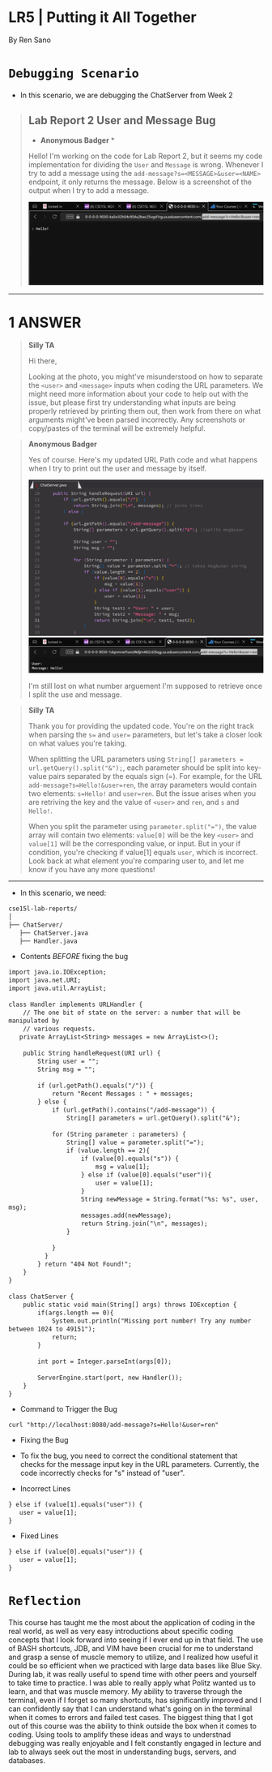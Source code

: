 # **LR5 | Putting it All Together**

By Ren Sano

# `Debugging Scenario` 

- In this scenario, we are debugging the ChatServer from Week 2

> ## Lab Report 2 User and Message Bug
> 
>  * **Anonymous Badger** *
> 
> Hello! I'm working on the code for Lab Report 2, but it seems my code implementation for dividing the `User` and `Message` is wrong. Whenever I try to add a message using the `add-message?s=<MESSAGE>&user=<NAME>` endpoint, it only returns the message. Below is a screenshot of the output when I try to add a message.
> 
> ![Image](images/debug_output.png)

---
# 1 ANSWER

> **Silly TA**
> 
> Hi there,
>
> Looking at the photo, you might've misunderstood on how to separate the `<user>` and `<message>` inputs when coding the URL parameters. We might need more information about your code to help out with the issue, but please first try understanding what inputs are being properly retrieved by printing them out, then work from there on what arguments might've been parsed incorrectly. Any screenshots or copy/pastes of the terminal will be extremely helpful.

> **Anonymous Badger**
>
> Yes of course. Here's my updated URL Path code and what happens when I try to print out the user and message by itself.
> 
> ![Image](images/bugged_code.png)
> ![Image](images/bugged_output.png)
> 
> I'm still lost on what number arguement I'm supposed to retrieve once I split the use and message.

> **Silly TA**
>
> Thank you for providing the updated code. You're on the right track when parsing the `s=` and `user=` parameters, but let's take a closer look on what values you're taking.
> 
> When splitting the URL parameters using `String[] parameters = url.getQuery().split("&");`, each parameter should be split into key-value pairs separated by the equals sign (=). For example, for the URL `add-message?s=Hello!&user=ren`, the array parameters would contain two elements: `s=Hello!` and `user=ren`. But the issue arises when you are retriving the key and the value of `<user>` and `ren`, and `s` and `Hello!`.
> 
> When you split the parameter using `parameter.split("=")`, the value array will contain two elements: `value[0]` will be the key `<user>` and `value[1]` will be the corresponding value, or input. But in your if condition, you're checking if value[1] equals `user`, which is incorrect. Look back at what element you're comparing user to, and let me know if you have any more questions!

---

- In this scenario, we need:

```
cse15l-lab-reports/
│
├── ChatServer/
   ├── ChatServer.java
   ├── Handler.java
```


- Contents *BEFORE* fixing the bug
  
```
import java.io.IOException;
import java.net.URI;
import java.util.ArrayList;

class Handler implements URLHandler {
    // The one bit of state on the server: a number that will be manipulated by
    // various requests.
   private ArrayList<String> messages = new ArrayList<>();

    public String handleRequest(URI url) {
        String user = "";
        String msg = "";

        if (url.getPath().equals("/")) {
            return "Recent Messages : " + messages;
        } else {
            if (url.getPath().contains("/add-message")) {
                String[] parameters = url.getQuery().split("&");
            
            for (String parameter : parameters) {
                String[] value = parameter.split("=");
                if (value.length == 2){
                    if (value[0].equals("s")) {  
                        msg = value[1];           
                    } else if (value[0].equals("user")){
                        user = value[1];
                    }
                    String newMessage = String.format("%s: %s", user, msg);
                    messages.add(newMessage);
                    return String.join("\n", messages);
                }
                
            }
          }
        } return "404 Not Found!";
    }
}

class ChatServer {
    public static void main(String[] args) throws IOException {
        if(args.length == 0){
            System.out.println("Missing port number! Try any number between 1024 to 49151");
            return;
        }

        int port = Integer.parseInt(args[0]);

        ServerEngine.start(port, new Handler());
    }
}
```


- Command to Trigger the Bug
  
```
curl "http://localhost:8080/add-message?s=Hello!&user=ren"
```


- Fixing the Bug
- To fix the bug, you need to correct the conditional statement that checks for the message input key in the URL parameters. Currently, the code incorrectly checks for "s" instead of "user".

  
- Incorrect Lines

```
} else if (value[1].equals("user")) {           
   user = value[1];
}
```


- Fixed Lines
  
```
} else if (value[0].equals("user")) {        
   user = value[1];
}
```


# `Reflection`

This course has taught me the most about the application of coding in the real world, as well as very easy introductions about specific coding concepts that I look forward into seeing if I ever end up in that field. The use of BASH shortcuts, JDB, and VIM have been crucial for me to understand and grasp a sense of muscle memory to utilize, and I realized how useful it could be so efficient when we practiced with large data bases like Blue Sky. During lab, it was really useful to spend time with other peers and yourself to take time to practice. I was able to really apply what Politz wanted us to learn, and that was muscle memory. My ability to traverse through the terminal, even if I forget so many shortcuts, has significantly improved and I can confidently say that I can understand what's going on in the terminal when it comes to errors and failed test cases. The biggest thing that I got out of this course was the ability to think outside the box when it comes to coding. Using tools to amplify these ideas and ways to understnad debugging was really enjoyable and I felt constantly engaged in lecture and lab to always seek out the most in understanding bugs, servers, and databases. 
